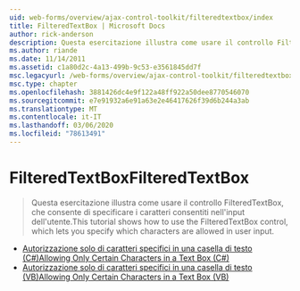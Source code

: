 ```yaml
---
uid: web-forms/overview/ajax-control-toolkit/filteredtextbox/index
title: FilteredTextBox | Microsoft Docs
author: rick-anderson
description: Questa esercitazione illustra come usare il controllo FilteredTextBox, che consente di specificare i caratteri consentiti nell'input dell'utente.
ms.author: riande
ms.date: 11/14/2011
ms.assetid: c1a80d2c-4a13-499b-9c53-e3561845dd7f
msc.legacyurl: /web-forms/overview/ajax-control-toolkit/filteredtextbox
msc.type: chapter
ms.openlocfilehash: 3881426dc4e9f122a48ff922a50dee8770546070
ms.sourcegitcommit: e7e91932a6e91a63e2e46417626f39d6b244a3ab
ms.translationtype: MT
ms.contentlocale: it-IT
ms.lasthandoff: 03/06/2020
ms.locfileid: "78613491"
---
```

# <a name="filteredtextbox"></a><span data-ttu-id="3001c-103">FilteredTextBox</span><span class="sxs-lookup"><span data-stu-id="3001c-103">FilteredTextBox</span></span>

> <span data-ttu-id="3001c-104">Questa esercitazione illustra come usare il controllo FilteredTextBox, che consente di specificare i caratteri consentiti nell'input dell'utente.</span><span class="sxs-lookup"><span data-stu-id="3001c-104">This tutorial shows how to use the FilteredTextBox control, which lets you specify which characters are allowed in user input.</span></span>

- [<span data-ttu-id="3001c-105">Autorizzazione solo di caratteri specifici in una casella di testo (C#)</span><span class="sxs-lookup"><span data-stu-id="3001c-105">Allowing Only Certain Characters in a Text Box (C#)</span></span>](allowing-only-certain-characters-in-a-text-box-cs.md)
- [<span data-ttu-id="3001c-106">Autorizzazione solo di caratteri specifici in una casella di testo (VB)</span><span class="sxs-lookup"><span data-stu-id="3001c-106">Allowing Only Certain Characters in a Text Box (VB)</span></span>](allowing-only-certain-characters-in-a-text-box-vb.md)
